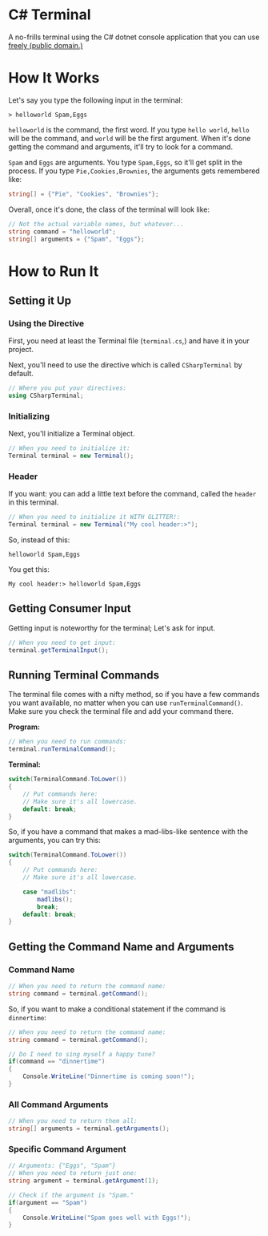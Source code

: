 # C# Terminal
A no-frills terminal using the C# dotnet console application that you can use [freely (public domain.)](LICENSE.txt)

# How It Works
Let's say you type the following input in the terminal:
```
> helloworld Spam,Eggs
```

`helloworld` is the command, the first word. If you type `hello world`, `hello` will be the command, and `world` will be the first argument. When it's done getting the command and arguments, it'll try to look for a command.

`Spam` and `Eggs` are arguments. You type `Spam,Eggs`, so it'll get split in the process. If you type `Pie,Cookies,Brownies`, the arguments gets remembered like:
```cs
string[] = {"Pie", "Cookies", "Brownies"};
```

Overall, once it's done, the class of the terminal will look like:
```cs
// Not the actual variable names, but whatever...
string command = "helloworld";
string[] arguments = {"Spam", "Eggs"};
```

# How to Run It
## Setting it Up
### Using the Directive
First, you need at least the Terminal file (`terminal.cs`,) and have it in your project. 

Next, you'll need to use the directive which is called `CSharpTerminal` by default.

```cs
// Where you put your directives:
using CSharpTerminal;
```
### Initializing
Next, you'll initialize a Terminal object.

```cs
// When you need to initialize it:
Terminal terminal = new Terminal();
```
### Header
If you want: you can add a little text before the command, called the `header` in this terminal.

```cs
// When you need to initialize it WITH GLITTER!:
Terminal terminal = new Terminal("My cool header:>");
```

So, instead of this:
```
helloworld Spam,Eggs
```

You get this:
```
My cool header:> helloworld Spam,Eggs
```

## Getting Consumer Input
Getting input is noteworthy for the terminal; Let's ask for input.
```cs
// When you need to get input:
terminal.getTerminalInput();
```
## Running Terminal Commands
The terminal file comes with a nifty method, so if you have a few commands you want available, no matter when you can use `runTerminalCommand()`. Make sure you check the terminal file and add your command there.

**Program:**
```cs
// When you need to run commands:
terminal.runTerminalCommand();
```

**Terminal:**
```cs
switch(TerminalCommand.ToLower())
{
    // Put commands here:
    // Make sure it's all lowercase.
    default: break;
}
```

So, if you have a command that makes a mad-libs-like sentence with the arguments, you can try this:
```cs
switch(TerminalCommand.ToLower())
{
    // Put commands here:
    // Make sure it's all lowercase.

    case "madlibs":
        madlibs();
        break;
    default: break;
}
```

## Getting the Command Name and Arguments
### Command Name
```cs
// When you need to return the command name:
string command = terminal.getCommand();
```

So, if you want to make a conditional statement if the command is `dinnertime`:

```cs
// When you need to return the command name:
string command = terminal.getCommand();

// Do I need to sing myself a happy tune?
if(command == "dinnertime")
{
    Console.WriteLine("Dinnertime is coming soon!");
}
```
### All Command Arguments
```cs
// When you need to return them all:
string[] arguments = terminal.getArguments();
```

### Specific Command Argument
```cs
// Arguments: {"Eggs", "Spam"}
// When you need to return just one:
string argument = terminal.getArgument(1);

// Check if the argument is "Spam."
if(argument == "Spam")
{
    Console.WriteLine("Spam goes well with Eggs!");
}
```